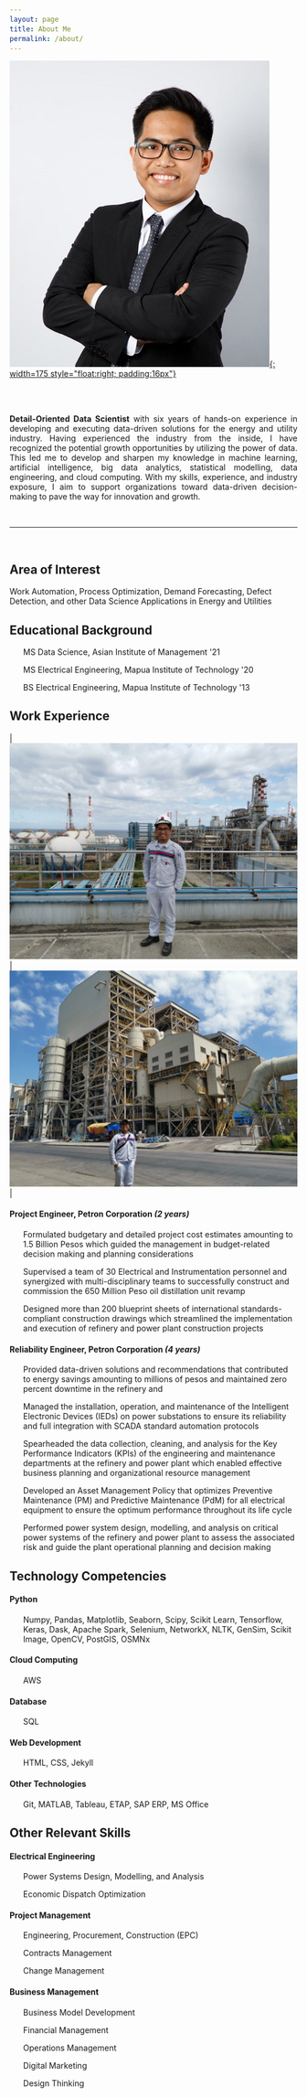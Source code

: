 ```yaml
---
layout: page
title: About Me
permalink: /about/
---
```


[![jephraim_manansala](assets/jcm.jpeg){: width=175 style="float:right; padding:16px"}](https://www.linkedin.com/in/jephraim-manansala/ "LinkedIn Profile")

<br>
<br>
<p style="text-align:justify"> <b>Detail-Oriented Data Scientist</b> with six years of hands-on experience in developing and executing data-driven solutions for the energy and utility industry. Having experienced the industry from the inside, I have recognized the potential growth opportunities by utilizing the power of data. This led me to develop and sharpen my knowledge in machine learning, artificial intelligence, big data analytics, statistical modelling, data engineering, and cloud computing. With my skills, experience, and industry exposure, I aim to support organizations toward data-driven decision-making to pave the way for innovation and growth. </p>
<br>
<hr>
<br>
<h2> Area of Interest</h2>
<p> Work Automation, Process Optimization, Demand Forecasting, Defect Detection, and other Data Science Applications in Energy and Utilities </p>

<h2> Educational Background </h2>

<ul> MS Data Science, Asian Institute of Management '21 </ul>
<ul> MS Electrical Engineering, Mapua Institute of Technology '20 </ul>
<ul> BS Electrical Engineering, Mapua Institute of Technology '13 </ul>


<h2> Work Experience </h2>

| ![jephraim_manansala](assets/work1.jpg) | ![jephraim_manansala](assets/work2.jpg) |


<h4> <b>Project Engineer</b>, Petron Corporation <i>(2 years)</i> </h4>

<ul> Formulated budgetary and detailed project cost estimates amounting to 1.5 Billion Pesos which guided the management in budget-related decision making and planning considerations </ul>
<ul> Supervised a team of 30 Electrical and Instrumentation personnel and synergized with multi-disciplinary teams to successfully construct and commission the 650 Million Peso oil distillation unit revamp  </ul>
<ul> Designed more than 200 blueprint sheets of international standards-compliant construction drawings which streamlined the implementation and execution of refinery and power plant construction projects </ul>

<h4> <b>Reliability Engineer</b>, Petron Corporation <i>(4 years)</i> </h4>

<ul> Provided data-driven solutions and recommendations that contributed to energy savings amounting to millions of pesos and maintained zero percent downtime in the refinery and  </ul>
<ul> Managed the installation, operation, and maintenance of the Intelligent Electronic Devices (IEDs) on power substations to ensure its reliability and full integration with SCADA standard automation protocols </ul>
<ul> Spearheaded the data collection, cleaning, and analysis for the Key Performance Indicators (KPIs) of the engineering and maintenance departments at the refinery and power plant which enabled effective business planning and organizational resource management </ul>
<ul> Developed an Asset Management Policy that optimizes Preventive Maintenance (PM) and Predictive Maintenance (PdM) for all electrical equipment to ensure the optimum performance throughout its life cycle </ul>
<ul> Performed power system design, modelling, and analysis on critical power systems of the refinery and power plant to assess the associated risk and guide the plant operational planning and decision making </ul>

<h2> Technology Competencies </h2>

<h4> Python </h4>
<ul> Numpy, Pandas, Matplotlib, Seaborn, Scipy, Scikit Learn, Tensorflow, Keras, Dask, Apache Spark, Selenium, NetworkX, NLTK, GenSim, Scikit Image, OpenCV, PostGIS, OSMNx </ul>
<h4> Cloud Computing </h4>
<ul> AWS </ul>
<h4> Database </h4>
<ul> SQL </ul>
<h4> Web Development </h4>
<ul> HTML, CSS, Jekyll </ul>
<h4> Other Technologies </h4>
<ul> Git, MATLAB, Tableau, ETAP, SAP ERP, MS Office </ul>

<h2> Other Relevant Skills </h2>

<h4> Electrical Engineering </h4>
<ul> Power Systems Design, Modelling, and Analysis </ul>
<ul> Economic Dispatch Optimization </ul>

<h4> Project Management</h4>
<ul> Engineering, Procurement, Construction (EPC) </ul>
<ul> Contracts Management </ul>
<ul> Change Management </ul>

<h4> Business Management</h4>
<ul> Business Model Development </ul>
<ul> Financial Management </ul>
<ul> Operations Management </ul>
<ul> Digital Marketing </ul>
<ul> Design Thinking </ul>
